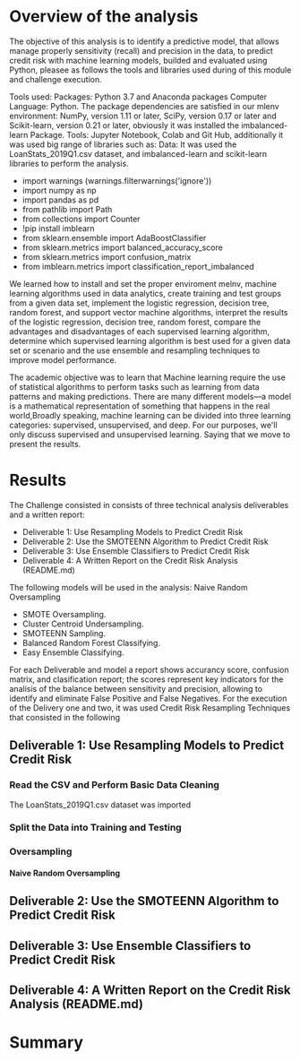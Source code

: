 # Overview of the analysis
The objective of this analysis is to identify a predictive model, that allows manage properly sensitivity (recall) and precision in the data, to predict credit risk with machine learning models, builded and evaluated using Python, pleasee as follows the tools and libraries used during of this module and challenge execution.

Tools used: 
Packages: Python 3.7 and Anaconda packages
Computer Language: Python.
The package dependencies are satisfied in our mlenv environment: NumPy, version 1.11 or later, SciPy, version 0.17 or later and 
Scikit-learn, version 0.21 or later, obviously it was installed the imbalanced-learn Package.
Tools: Jupyter Notebook, Colab and Git Hub, additionally it was used big range of libraries such as:
Data: It was  used the LoanStats_2019Q1.csv dataset, and imbalanced-learn and scikit-learn libraries to perform the analysis. 
* import warnings (warnings.filterwarnings('ignore'))
* import numpy as np
* import pandas as pd
* from pathlib import Path
* from collections import Counter
* !pip install imblearn
* from sklearn.ensemble import AdaBoostClassifier
* from sklearn.metrics import balanced_accuracy_score
* from sklearn.metrics import confusion_matrix
* from imblearn.metrics import classification_report_imbalanced

We learned  how to install and  set the proper enviroment melnv, machine learning algorithms used in data analytics, create training and test groups from a given data set, implement the logistic regression, decision tree, random forest, and support vector machine algorithms, interpret the results of the logistic regression, decision tree, random forest, compare the advantages and disadvantages of each supervised learning algorithm, determine which supervised learning algorithm is best used for a given data set or scenario and the use ensemble and resampling techniques to improve model performance.

The academic objective was to learn that Machine learning require the  use of statistical algorithms to perform tasks such as learning from data patterns and making predictions. There are many different models—a model is a mathematical representation of something that happens in the real world,Broadly speaking, machine learning can be divided into three learning categories: supervised, unsupervised, and deep. For our purposes, we'll only discuss supervised and unsupervised learning. Saying that we move to present the results.

# Results
The Challenge consisted in consists of three technical analysis deliverables and a written report:

* Deliverable 1: Use Resampling Models to Predict Credit Risk
* Deliverable 2: Use the SMOTEENN Algorithm to Predict Credit Risk
* Deliverable 3: Use Ensemble Classifiers to Predict Credit Risk
* Deliverable 4: A Written Report on the Credit Risk Analysis (README.md)

The following models will be used in the analysis: Naive Random Oversampling
* SMOTE Oversampling.
* Cluster Centroid Undersampling.
* SMOTEENN Sampling.
* Balanced Random Forest Classifying.
* Easy Ensemble Classifying.

For each Deliverable and model a report shows accurancy score, confusion matrix, and clasification report; the scores represent key indicators for the analisis of the balance between sensitivity and precision, allowing to identify and eliminate False Positive and False Negatives.
For the execution of the Delivery one and two, it was used Credit Risk Resampling Techniques that consisted in the following
## Deliverable 1: Use Resampling Models to Predict Credit Risk 
### Read the CSV and Perform Basic Data Cleaning
The LoanStats_2019Q1.csv dataset was imported

### Split the Data into Training and Testing
### Oversampling
#### Naive Random Oversampling





## Deliverable 2: Use the SMOTEENN Algorithm to Predict Credit Risk



## Deliverable 3: Use Ensemble Classifiers to Predict Credit Risk





## Deliverable 4: A Written Report on the Credit Risk Analysis (README.md)




# Summary
